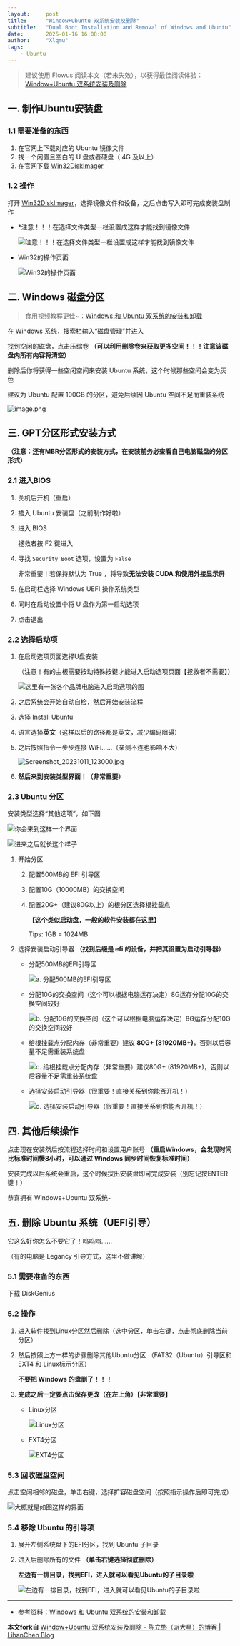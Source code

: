 ```yaml
---
layout:     post
title:      "Window+Ubuntu 双系统安装及删除"
subtitle:   "Dual Boot Installation and Removal of Windows and Ubuntu"
date:       2025-01-16 16:08:00
author:     "Xlqmu"
tags:
    - Ubuntu
---
```


> 建议使用 Flowus 阅读本文（若未失效），以获得最佳阅读体验：[Window+Ubuntu 双系统安装及删除](https://flowus.cn/lihanchen/share/e6735ca6-92fb-4db0-ad6c-54837d87c510?code=4PP1RS)

## 一. 制作Ubuntu安装盘

### 1.1 需要准备的东西

1. 在官网上下载对应的 Ubuntu 镜像文件
2. 找一个闲置且空白的 U 盘或者硬盘（ 4G 及以上）
3. 在官网下载 [Win32DiskImager](https://sourceforge.net/projects/win32diskimager/)

### 1.2 操作

打开 [Win32DiskImager](https://sourceforge.net/projects/win32diskimager/)，选择镜像文件和设备，之后点击写入即可完成安装盘制作

- *注意！！！在选择文件类型一栏设置成这样才能找到镜像文件
  
   ![注意！！！在选择文件类型一栏设置成这样才能找到镜像文件](/img/in-post/About_Ubuntu/Dual-Boot-Installation-and-Removal-of-Windows-and-Ubuntu/屏幕截图+2023-09-29+152624.png)

- Win32的操作页面
  
    ![Win32的操作页面](/img/in-post/About_Ubuntu/Dual-Boot-Installation-and-Removal-of-Windows-and-Ubuntu/屏幕截图+2023-09-29+152702.png)

## 二. Windows 磁盘分区

> 食用视频教程更佳~：[Windows 和 Ubuntu 双系统的安装和卸载](https://www.bilibili.com/video/BV1554y1n7zv/?p=5&share_source=copy_web&vd_source=fdbeaf912252824f68963fa058b7ba54&t=267)

在 Windows 系统，搜索栏输入“磁盘管理”并进入

找到空闲的磁盘，点击压缩卷 **（可以利用删除卷来获取更多空间！！！注意该磁盘内所有内容将清空）**

删除后你将获得一些空闲空间来安装 Ubuntu 系统，这个时候那些空间会变为灰色

建议为 Ubuntu 配置 100GB 的分区，避免后续因 Ubuntu 空间不足而重装系统

![image.png](/img/in-post/About_Ubuntu/Dual-Boot-Installation-and-Removal-of-Windows-and-Ubuntu/image.png)

## 三. GPT分区形式安装方式

**（注意：还有MBR分区形式的安装方式，在安装前务必查看自己电脑磁盘的分区形式）**

### 2.1 进入BIOS

1. 关机后开机（重启）

2. 插入 Ubuntu 安装盘（之前制作好啦）

3. 进入 BIOS 
   
    拯救者按 F2 键进入

4. 寻找 `Security Boot` 选项，设置为 `False`
   
    非常重要！若保持默认为 True ，将导致**无法安装 CUDA 和使用外接显示屏**

5. 在启动栏选择 Windows UEFI 操作系统类型

6. 同时在启动设置中将 U 盘作为第一启动选项

7. 点击退出

### 2.2 选择启动项

1. 在启动选项页面选择U盘安装
   
    （注意！有的主板需要按动特殊按键才能进入启动选项页面【拯救者不需要】）
   
    ![这里有一张各个品牌电脑进入启动选项的图](/img/in-post/About_Ubuntu/Dual-Boot-Installation-and-Removal-of-Windows-and-Ubuntu/18693d99ef00adb796a60084f02b775.jpg)

2. 之后系统会开始自动自检，然后开始安装流程

3. 选择 Install Ubuntu

4. 语言选择**英文**（这样以后的路径都是英文，减少编码阻碍）

5. 之后按照指令一步步连接 WiFi......（亲测不连也影响不大）
   
    ![Screenshot_20231011_123000.jpg](/img/in-post/About_Ubuntu/Dual-Boot-Installation-and-Removal-of-Windows-and-Ubuntu/Screenshot_20231011_123000.jpg)

6. **然后来到安装类型界面！（非常重要）**

### 2.3 Ubuntu 分区

安装类型选择“其他选项”，如下图

![你会来到这样一个界面](/img/in-post/About_Ubuntu/Dual-Boot-Installation-and-Removal-of-Windows-and-Ubuntu/cb00df755bdb7436e3b9c3b9b95b253.jpg)

![进来之后就长这个样子](/img/in-post/About_Ubuntu/Dual-Boot-Installation-and-Removal-of-Windows-and-Ubuntu/569bdadaf6712df8810b0fd6d8f44ef.jpg)

1. 开始分区
   
   2. 配置500MB的 EFI 引导区
   
   3. 配置10G（10000MB）的交换空间
   
   4. 配置20G+（建议80G以上）的根分区选择根挂载点
      
      **【这个类似启动盘，一般的软件安装都在这里】**
      
      Tips: 1GB = 1024MB

2. 选择安装启动引导器 **（找到后缀是 efi 的设备，并把其设置为启动引导器）**
   
   - 分配500MB的EFI引导区
     
       ![a. 分配500MB的EFI引导区](/img/in-post/About_Ubuntu/Dual-Boot-Installation-and-Removal-of-Windows-and-Ubuntu/fd64c3e0f8871395501ce2da760fe20.jpg)
   
   - 分配10G的交换空间（这个可以根据电脑运存决定）8G运存分配10G的交换空间较好
     
       ![b. 分配10G的交换空间（这个可以根据电脑运存决定）8G运存分配10G的交换空间较好](/img/in-post/About_Ubuntu/Dual-Boot-Installation-and-Removal-of-Windows-and-Ubuntu/577b82e73117e651a99d5136d2ade29.jpg)
   
   - 给根挂载点分配内存（非常重要）建议 **80G+ (81920MB+)**，否则以后容量不足需重装系统盘
     
       ![c. 给根挂载点分配内存（非常重要）建议80G+ (81920MB+)，否则以后容量不足需重装系统盘](/img/in-post/About_Ubuntu/Dual-Boot-Installation-and-Removal-of-Windows-and-Ubuntu/eb81233c070280b94c4886f1ac41a99.jpg)
   
   - 选择安装启动引导器（很重要！直接关系到你能否开机！）
     
       ![d. 选择安装启动引导器（很重要！直接关系到你能否开机！）](/img/in-post/About_Ubuntu/Dual-Boot-Installation-and-Removal-of-Windows-and-Ubuntu/f5ec220d4d07fde47e79a72275318cb.jpg)

## 四. 其他后续操作

点击现在安装然后按流程选择时间和设置用户账号
**（重启Windows，会发现时间比标准时间慢8小时，可以通过 Windows 同步时间恢复标准时间）**

安装完成以后系统会重启，这个时候拔出安装盘即可完成安装（别忘记按ENTER键！）

恭喜拥有 Windows+Ubuntu 双系统~

## 五. 删除 Ubuntu 系统（UEFI引导）

它这么好你怎么不要它了！呜呜呜......

（有的电脑是 Legancy 引导方式，这里不做讲解）

### 5.1 需要准备的东西

下载 DiskGenius

### 5.2 操作

1. 进入软件找到Linux分区然后删除（选中分区，单击右键，点击彻底删除当前分区）

2. 然后按照上方一样的步骤删除其他Ubuntu分区 （FAT32（Ubuntu）引导区和EXT4 和 Linux标示分区）
   
    **不要把 Windows 的盘删了！！！**

3. **完成之后一定要点击保存更改（在左上角）【非常重要】**
   
   - Linux分区
     
       ![Linux分区](/img/in-post/About_Ubuntu/Dual-Boot-Installation-and-Removal-of-Windows-and-Ubuntu/屏幕截图+2023-09-29+150348.png)
   
   - EXT4分区
     
       ![EXT4分区](/img/in-post/About_Ubuntu/Dual-Boot-Installation-and-Removal-of-Windows-and-Ubuntu/屏幕截图+2023-09-29+150651.png)

### 5.3 回收磁盘空间

点击空闲相邻的磁盘，单击右键，选择扩容磁盘空间（按照指示操作后即可完成）

![大概就是如图这样的界面](/img/in-post/About_Ubuntu/Dual-Boot-Installation-and-Removal-of-Windows-and-Ubuntu/屏幕截图+2023-09-29+151016.png)

### 5.4 移除 Ubuntu 的引导项

1. 展开左侧系统盘下的EFI分区，找到 Ubuntu 子目录

2. 进入后删除所有的文件 **（单击右键选择彻底删除）**
   
    **左边有一排目录，找到EFI，进入就可以看见Ubuntu的子目录啦**
   
    ![左边有一排目录，找到EFI，进入就可以看见Ubuntu的子目录啦](/img/in-post/About_Ubuntu/Dual-Boot-Installation-and-Removal-of-Windows-and-Ubuntu/屏幕截图+2023-09-29+151343.png)

---

- 参考资料：[Windows 和 Ubuntu 双系统的安装和卸载](https://www.bilibili.com/video/BV1554y1n7zv/?p=5&share_source=copy_web&vd_source=fdbeaf912252824f68963fa058b7ba54)



**本文fork自** [Window+Ubuntu 双系统安装及删除 - 陈立憨（派大星）的博客 | LihanChen Blog](https://lihanchen2004.github.io/2024/05/02/Dual-Boot-Installation-and-Removal-of-Windows-and-Ubuntu/)